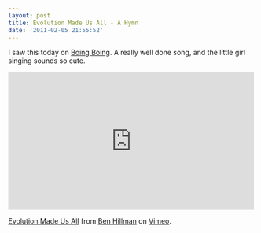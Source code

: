 ```yaml
---
layout: post
title: Evolution Made Us All - A Hymn
date: '2011-02-05 21:55:52'
---
```


I saw this today on [Boing Boing](http://www.boingboing.net/2011/02/05/hymn-to-evolution-su.html). A really well done song, and the little girl singing sounds so cute.

<iframe frameborder="0" height="281" src="http://player.vimeo.com/video/19416924?color=30871D" width="500"></iframe>

[Evolution Made Us All](http://vimeo.com/19416924) from [Ben Hillman](http://vimeo.com/user832355) on [Vimeo](http://vimeo.com).

<!--kg-card-end: markdown-->